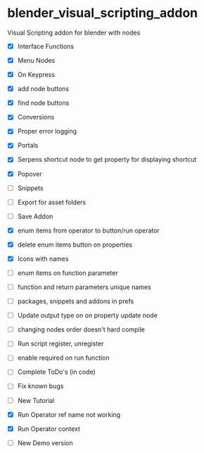 # blender_visual_scripting_addon
Visual Scripting addon for blender with nodes

- [X] Interface Functions
- [X] Menu Nodes
- [X] On Keypress
- [X] add node buttons
- [X] find node buttons
- [X] Conversions
- [X] Proper error logging
- [X] Portals
- [X] Serpens shortcut node to get property for displaying shortcut
- [X] Popover

- [ ] Snippets

- [ ] Export for asset folders
- [ ] Save Addon

- [X] enum items from operator to button/run operator
- [X] delete enum items button on properties
- [X] Icons with names

- [ ] enum items on function parameter
- [ ] function and return parameters unique names
- [ ] packages, snippets and addons in prefs
- [ ] Update output type on on property update node
- [ ] changing nodes order doesn't hard compile
- [ ] Run script register, unregister
- [ ] enable required on run function

- [ ] Complete ToDo's (in code)
- [ ] Fix known bugs
- [ ] New Tutorial

- [X] Run Operator ref name not working
- [X] Run Operator context

- [ ] New Demo version